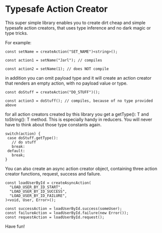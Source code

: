 # Typesafe Action Creator

This super simple library enables you to create dirt cheap and simple typesafe action creators, that uses type inference and no dark magic or type tricks.

For example:

```
const setName = createAction("SET_NAME")<string>();

const action1 = setName("Jarl"); // compiles

const action2 = setName(1); // does NOT compile
```

in addition you can omit payload type and it will create an action creator that renders an empty action, with no payload value or type.

```
const doStuff = createAction("DO_STUFF")();

const action3 = doStuff(); // compiles, because of no type provided above
```

for all action creators created by this library you get a getType(): T and toString(): T method. This is especially handy in reducers. You will never have to think about those type constants again.

```
switch(action) {
 case doStuff.getType():
   // do stuff
   break:
 default:
   break;
}
```

You can also create an async action creator object, containing three action creator functions, request, success and failure.

```
const loadUserById = createAsyncAction(
  "LOAD_USER_BY_ID_START",
  "LOAD_USER_BY_ID_SUCCESS",
  "LOAD_USER_BY_ID_FAILURE",
)<void, User, Error>();

const successAction = loadUserById.success(someUser);
const failureAction = loadUserById.failure(new Error());
const requestAction = loadUserById.request();
```

Have fun!
